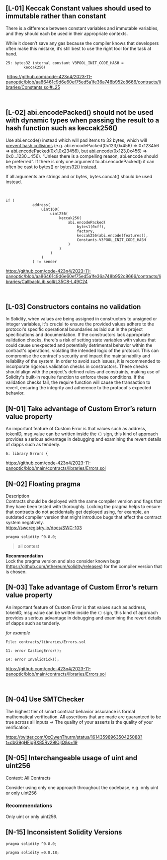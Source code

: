 &nbsp;

## \[L-01\] Keccak Constant values should used to immutable rather than constant

There is a difference between constant variables and immutable variables, and they should each be used in their appropriate contexts.

While it doesn’t save any gas because the compiler knows that developers often make this mistake, it’s still best to use the right tool for the task at hand.

```
25: bytes32 internal constant V3POOL_INIT_CODE_HASH =
        keccak256(
```

&nbsp;https://github.com/code-423n4/2023-11-panoptic/blob/aa86461c9d6e60ef75ed5a1fe36a748b952c8666/contracts/libraries/Constants.sol#L25

&nbsp;

## \[L‑02\] abi.encodePacked() should not be used with dynamic types when passing the result to a hash function such as keccak256()

Use abi.encode() instead which will pad items to 32 bytes, which will [prevent hash collisions](https://docs.soliditylang.org/en/v0.8.13/abi-spec.html#non-standard-packed-mode) (e.g. abi.encodePacked(0x123,0x456) => 0x123456 => abi.encodePacked(0x1,0x23456), but abi.encode(0x123,0x456) => 0x0...1230...456). “Unless there is a compelling reason, abi.encode should be preferred”. If there is only one argument to abi.encodePacked() it can often be cast to bytes() or bytes32() [instead](https://ethereum.stackexchange.com/questions/30912/how-to-compare-strings-in-solidity#answer-82739).

If all arguments are strings and or bytes, bytes.concat() should be used instead.

&nbsp;

```
if (
            address(
                uint160(
                    uint256(
                        keccak256(
                            abi.encodePacked(
                                bytes1(0xff),
                                factory,
                                keccak256(abi.encode(features)),
                                Constants.V3POOL_INIT_CODE_HASH
                            )
                        )
                    )
                )
            ) != sender
```

https://github.com/code-423n4/2023-11-panoptic/blob/aa86461c9d6e60ef75ed5a1fe36a748b952c8666/contracts/libraries/CallbackLib.sol#L35C8-L49C24

&nbsp;

## \[L-03\] Constructors contains no validation

In Solidity, when values are being assigned in constructors to unsigned or integer variables, it's crucial to ensure the provided values adhere to the protocol's specific operational boundaries as laid out in the project specifications and documentation. If the constructors lack appropriate validation checks, there's a risk of setting state variables with values that could cause unexpected and potentially detrimental behavior within the contract's operations, violating the intended logic of the protocol. This can compromise the contract's security and impact the maintainability and reliability of the system. In order to avoid such issues, it is recommended to incorporate rigorous validation checks in constructors. These checks should align with the project's defined rules and constraints, making use of Solidity's built-in require function to enforce these conditions. If the validation checks fail, the require function will cause the transaction to revert, ensuring the integrity and adherence to the protocol's expected behavior.

## \[N-01\] Take advantage of Custom Error’s return value property

An important feature of Custom Error is that values such as address, tokenID, msg.value can be written inside the `()` sign, this kind of approach provides a serious advantage in debugging and examining the revert details of dapps such as tenderly.

```
6: library Errors {
```

https://github.com/code-423n4/2023-11-panoptic/blob/main/contracts/libraries/Errors.sol

## \[N-02\] Floating pragma

Description  
Contracts should be deployed with the same compiler version and flags that they have been tested with thoroughly. Locking the pragma helps to ensure that contracts do not accidentally get deployed using, for example, an outdated compiler version that might introduce bugs that affect the contract system negatively.  
https://swcregistry.io/docs/SWC-103

```
pragma solidity ^0.8.0;
```

> all contest

**Recommendation**  
Lock the pragma version and also consider known bugs (https://github.com/ethereum/solidity/releases) for the compiler version that is chosen.

## \[N-03\] Take advantage of Custom Error’s return value property

An important feature of Custom Error is that values such as address, tokenID, msg.value can be written inside the `()` sign, this kind of approach provides a serious advantage in debugging and examining the revert details of dapps such as tenderly.

*for example*

```
File: contracts/libraries/Errors.sol

11: error CastingError();

14: error InvalidTick();
```

https://github.com/code-423n4/2023-11-panoptic/blob/main/contracts/libraries/Errors.sol

&nbsp;

## \[N-04\] Use SMTChecker

The highest tier of smart contract behavior assurance is formal mathematical verification. All assertions that are made are guaranteed to be true across all inputs → The quality of your asserts is the quality of your verification.

https://twitter.com/0xOwenThurm/status/1614359896350425088?t=dbG9gHFigBX85Rv29lOjIQ&s=19

## \[N-05\] Interchangeable usage of uint and uint256

Context: All Contracts

Consider using only one approach throughout the codebase, e.g. only uint or only uint256

### Recommendations

Only uint or only uint256.

## \[N-15\] Inconsistent Solidity Versions

```
pragma solidity ^0.8.0;

pragma solidity =0.8.18;
```
